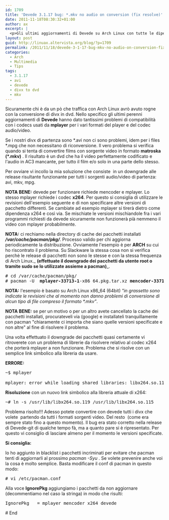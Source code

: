 ```yaml
---
id: 1709
title: 'Devede 3.1.17 bug: *.mkv no audio on conversion (fix resolve)'
date: 2011-11-18T08:30:32+01:00
author: ax
excerpt: |
  <p>Gli ultimi aggiornamenti di Devede su Arch Linux con tutte le dipendenze relative creano problemi di conversione di sorgenti audio/video *.mkv. I dvd finali non hanno audio e/o è presente solo in una parte del film. Questo post illustra un <em>banale</em> tip per risolvere il problema tramite il downgrade dei pacchetti.</p>
layout: post
guid: http://linuax.altervista.org/blog/?p=1709
permalink: /2011/11/18/devede-3-1-17-bug-mkv-no-audio-on-conversion-fix-resolve/
categories:
  - Arch
  - Multimedia
  - Tips
tags:
  - 3.1.17
  - avi
  - devede
  - divx to dvd
  - mkv
---
```

Sicuramente chi è da un pò che traffica con Arch Linux avrò avuto rogne con la conversione di divx in dvd. Nello specifico gli ultimi perenni aggiornamenti di **Devede** hanno dato tantissimi problemi di compatibilità con i codecs usati da **mplayer** per i vari formati del player e del codec audio/video.

Se i nostri divx di partenza sono \*.avi non ci sono problemi, idem per i files \*.mpg che non necessitano di riconversione. Il vero problema si verifica quando si tenta di convertire films con sorgente video in formato **matroska (*.mkv)** . Il risultato è un dvd che ha il video perfettamente codificato e l'audio in AC3 mancante, per tutto il film e/o solo in una parte dello stesso.

Per ovviare vi incollo la mia soluzione che consiste  in un downgrade alle release risultante funzionante per tutti i sorgenti audio/video di partenza: avi, mkv, mpg.

**NOTA BENE:** devede per funzionare richiede mencoder e mplayer. Lo stesso mplayer richiede i codec **x264**. Per questo si consiglia di utilizzare le revisioni dell'esempio seguente e di non specificare altre versioni di pacchetto differenti. Se cambiate ad esempio mplayer si tirerà dietro come dipendenza x264 e così via. Se mischiate le versioni mischiandole fra i vari programmi richiesti da devede sicuramente non funzionerà pià nemmeno il video con mplayer probabilmente.

**NOTA:** ci rechiamo nella directory di cache dei pacchetti installati _**/var/cache/pacman/pkg/**_. Processo valido per chi aggiorna periodicamente la distribuzione. Ovviamente l'esempio è per **ARCH** su cui ho riscontrato il problema. Su Slackware la stessa cosa non si verifica perchè le release di pacchetti non sono le stesse e con la stessa frequenza di Arch Linux._ **(effettuate il downgrade dei pacchetti da utente root o tramite sudo se lo utilizzate assieme a pacman)**_.

<pre># cd /var/cache/pacman/pkg/
# pacman -U  <strong>mplayer-33713-1</strong>-x86_64.pkg.tar.xz <strong>mencoder-33713</strong>-1-x86_64.pkg.tar.xz <strong>devede-3.16.9-2</strong>-any.pkg.tar.xz <strong>x264-20101013-1</strong>-x86_64.pkg.tar.xz</pre>

**NOTA:** l'esempio è basato su Arch Linux x86_64 (64bit) _"in grassetto sono indicate le revisioni che al momento non danno problemi di conversione di alcun tipo di file compreso il formato *.mkv"_.

**NOTA BENE:** se per un motivo o per un altro avete cancellato la cache dei pacchetti installati, procurateveli via (google) e installateli tranquillamente con pacman "chiaramente ci importa che siano quelle versioni specificate e non altre" al fine di risolvere il problema.

Una volta effettuato il downgrade dei pacchetti quasi certamente vi ritroverete con un problema di librerie da risolvere relativo al codec x264 che porterà mplayer a non funzionare. Problema che si risolve con un semplice link simbolico alla libreria da usare.

**ERRORE:**

<pre>~$ mplayer

mplayer: error while loading shared libraries: libx264.so.115: cannot open shared object file: no such file or directory</pre>

**Risoluzione** con un nuovo link simbolico alla libreria attuale di x264:

<pre>~# ln -s /usr/lib/libx264.so.119 /usr/lib/libx264.so.115</pre>

Problema risolto!!! Adesso potete convertire con devede tutti i divx che volete  partendo da tutti i formati sorgenti video. Del resto  (come era sempre stato fino a questo momento). Il bug era stato corretto nella release di Devede-git di qualche tempo fà, ma a quanto pare si è ripresentato. Per questo vi consiglio di lasciare almeno per il momento le versioni specificate.

**Si consiglia:**

Io ho aggiunto in blacklist i pacchetti incriminati per evitare che pacman tenti di aggiornarli al prossimo _pacman -Syu_ . Se volete prevenire anche voi la cosa è molto semplice. Basta modificare il conf di pacman in questo modo:

<pre># vi /etc/pacman.conf</pre>

Alla voce **IgnorePkg** aggiungiamo i pacchetti da non aggiornare (decommentiamo nel caso la stringa) in modo che risulti:

<pre>IgnorePkg   = mplayer mencoder x264 devede</pre>

\# End